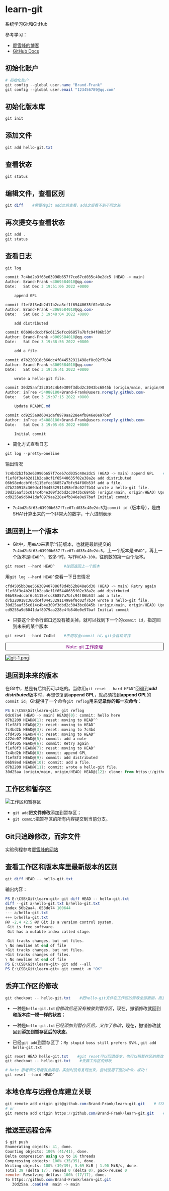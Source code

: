 # learn-git
系统学习Git和GitHub

参考学习：
- [廖雪峰的博客](https://www.liaoxuefeng.com/wiki/896043488029600)
- [GitHub Docs](https://docs.github.com/cn)

## 初始化账户
```powershell
# 初始化账户
git config --global user.name "Brand-Frank"
git config --global user.email "123456789@qq.com"
```

## 初始化版本库
```powershell
git init
```

## 添加文件
```powershell
git add hello-git.txt
```

## 查看状态
```powershell
git status
```

## 编辑文件，查看区别
```powershell
git diff    #需要在git add之前查看，add之后看不到不同之处
```

## 再次提交与查看状态
```powershell
git add .
git status
```

## 查看日志
```powershell
git log
```
```powershell
commit 7c4bd2b3f63e63990b657f7ce67cd035c40e2dc5 (HEAD -> main)
Author: Brand-Frank <3069584010@qq.com>
Date:   Sat Dec 3 19:51:06 2022 +0800

    append GPL

commit f1ef8f3e4b2d11b2ca8cf1f65440635f02e38a2e
Author: Brand-Frank <3069584010@qq.com>
Date:   Sat Dec 3 19:48:04 2022 +0800

    add distributed

commit 06b98edccbf6c6115efcc86857a7bfc94f86b53f
Author: Brand-Frank <3069584010@qq.com>
Date:   Sat Dec 3 19:38:56 2022 +0800

    add a file.

commit d7b220918c360dc4f044532911498ef8c02f7b34
Author: Brand-Frank <3069584010@qq.com>
Date:   Sat Dec 3 19:36:41 2022 +0800

    wrote a hello-git file.

commit 30d25aaf35c014c4b4e309f3dbd2c3043bc6845b (origin/main, origin/HEAD)
Author: inTree <54088180+Brand-Frank@users.noreply.github.com>
Date:   Sat Dec 3 19:07:15 2022 +0800

    Update README.md

commit cd9255a9d6041daf8979aa228e4fb846e0e97baf
Author: inTree <54088180+Brand-Frank@users.noreply.github.com>
Date:   Sat Dec 3 19:05:08 2022 +0800

    Initial commit
```

- 简化方式查看日志
```powershell
git log --pretty=oneline
```
输出情况
```powershell
7c4bd2b3f63e63990b657f7ce67cd035c40e2dc5 (HEAD -> main) append GPL    # HEAD, will be delete
f1ef8f3e4b2d11b2ca8cf1f65440635f02e38a2e add distributed
06b98edccbf6c6115efcc86857a7bfc94f86b53f add a file.
d7b220918c360dc4f044532911498ef8c02f7b34 wrote a hello-git file.
30d25aaf35c014c4b4e309f3dbd2c3043bc6845b (origin/main, origin/HEAD) Update README.md
cd9255a9d6041daf8979aa228e4fb846e0e97baf Initial commit
```
- `7c4bd2b3f63e63990b657f7ce67cd035c40e2dc5`为`commit id`（版本号），是由SHA1计算出来的一个非常大的数字，十六进制表示

## 退回到上一个版本
- Git中，用`HEAD`来表示当前版本，也就是最新提交的`7c4bd2b3f63e63990b657f7ce67cd035c40e2dc5`，上一个版本是`HEAD^`，再上一个版本是`HEAD^^`，较多`^`时，写作`HEAD~100`，往前数的第一百个版本。

```powershell
git reset --hard HEAD^    #往回退回上一个版本
```
用`git log --hard HEAD^`查看一下日志情况
```powershell
cfd4505bb3ee566309407086f8d4b52b848e6d30 (HEAD -> main) Retry again
f1ef8f3e4b2d11b2ca8cf1f65440635f02e38a2e add distrbuted
06b98edccbf6c6115efcc86857a7bfc94f86b53f add a file.
d7b220918c360dc4f044532911498ef8c02f7b34 wrote a hello-git file.
30d25aaf35c014c4b4e309f3dbd2c3043bc6845b (origin/main, origin/HEAD) Update README.md
cd9255a9d6041daf8979aa228e4fb846e0e97baf Initial commit
```

- 只要这个命令行窗口还没有被关掉，就可以找到下一个的`commit id`，指定回到未来的某个版本
```powershell
git reset --hard 7c4bd    #不用写全commit id，git会自动寻找
```

<p style="text-align:center; color:purple; padding:1px; border:1px solid black">Note: git 工作原理</p>
<img src="images/git-1.png" alt="git-1.png" style="width:auto; border:1px solid black">

## 退回到未来的版本
在Git中，总是有后悔药可以吃的。当你用`git reset --hard HEAD^`回退到<em><strong>add distributed</strong></em>版本时，再想恢复到**append GPL**，就必须找到**append GPL**的`commit id`。Git提供了一个命令`git reflog`用来**记录你的每一次命令**：
```powershell
PS E:\CSB\Git\learn-git> git reflog
0dc07a4 (HEAD -> main) HEAD@{0}: commit: hello here
d7b2209 HEAD@{1}: reset: moving to HEAD^^
f1ef8f3 HEAD@{2}: reset: moving to HEAD^
7c4bd2b HEAD@{3}: reset: moving to 7c4bd
cfd4505 HEAD@{4}: reset: moving to HEAD^
422de07 HEAD@{5}: commit: add a note
cfd4505 HEAD@{6}: commit: Retry again
f1ef8f3 HEAD@{7}: reset: moving to HEAD^
7c4bd2b HEAD@{8}: commit: append GPL
f1ef8f3 HEAD@{9}: commit: add distributed
06b98ed HEAD@{10}: commit: add a file.
d7b2209 HEAD@{11}: commit: wrote a hello-git file.
30d25aa (origin/main, origin/HEAD) HEAD@{12}: clone: from https://github.com/Brand-Frank/learn-git.git
```

## 工作区和暂存区
![工作区和暂存区](images/git-2.jfif)
- `git add`把**文件修改**添加到暂存区；
- `git commit`把暂存区的所有内容提交到当前分支。

## Git只追踪修改，而非文件
实验例程参考[廖雪峰的网站](https://www.liaoxuefeng.com/wiki/896043488029600/897884457270432)

## 查看工作区和版本库里最新版本的区别
```powershell
git diff HEAD -- hello-git.txt
```
输出内容：
```powershell
PS E:\CSB\Git\learn-git> git diff HEAD -- hello-git.txt
diff --git a/hello-git.txt b/hello-git.txt
index 56b2aa4..053de74 100644
--- a/hello-git.txt
+++ b/hello-git.txt
@@ -2,4 +2,5 @@ Git is a version control system.
 Git is free software.
 Git has a mutable index called stage.

-Git tracks changes, but not files.
\ No newline at end of file
+Git tracks changes, but not files.
+Git tracks changes of files.
\ No newline at end of file
PS E:\CSB\Git\learn-git> git add --all
PS E:\CSB\Git\learn-git> git commit -m "OK"
```

## 丢弃工作区的修改
```powershell
git checkout -- hello-git.txt    #把hello-git文件在工作区的修改全部撤销，而且此时工作区的修改没有添加到暂存区(add)
```
- 一种是`hello-git.txt`*自修改后还没有被放到暂存区*，现在，撤销修改就回到**和版本库一模一样的状态**；
- 一种是`hello-git.txt`*已经添加到暂存区后，又作了修改*，现在，撤销修改就回到**添加到暂存区后的状态**。

- 已经`git add`到暂存区了：`My stupid boss still prefers SVN.`, `git add hello-git.txt`
```powershell
git reset HEAD hello-git.txt    #git reset可以回退版本，也可以把暂存区的修改回退到工作区
git checkout -- hello-git.txt    #丢弃工作区的修改

# Note 廖老师的可能有点问题，实验时没有复现出来，尝试使用下面的命令，成功！
git reset --hard HEAD^
```

## 本地仓库与远程仓库建立关联
```powershell
git remote add origin git@github.com:Brand-Frank/learn-git.git    # SSH
# or
git remote add origin https://github.com/Brand-Frank/learn-git.git    #HTTPS
```

## 推送至远程仓库
```powershell
$ git push
Enumerating objects: 41, done.
Counting objects: 100% (41/41), done.
Delta compression using up to 16 threads
Compressing objects: 100% (35/35), done.
Writing objects: 100% (39/39), 5.69 KiB | 1.90 MiB/s, done.
Total 39 (delta 17), reused 0 (delta 0), pack-reused 0
remote: Resolving deltas: 100% (17/17), done.
To https://github.com/Brand-Frank/learn-git.git
   30d25aa..cea6148  main -> main
```